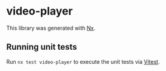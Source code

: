 # video-player

This library was generated with [Nx](https://nx.dev).

## Running unit tests

Run `nx test video-player` to execute the unit tests via [Vitest](https://vitest.dev/).
